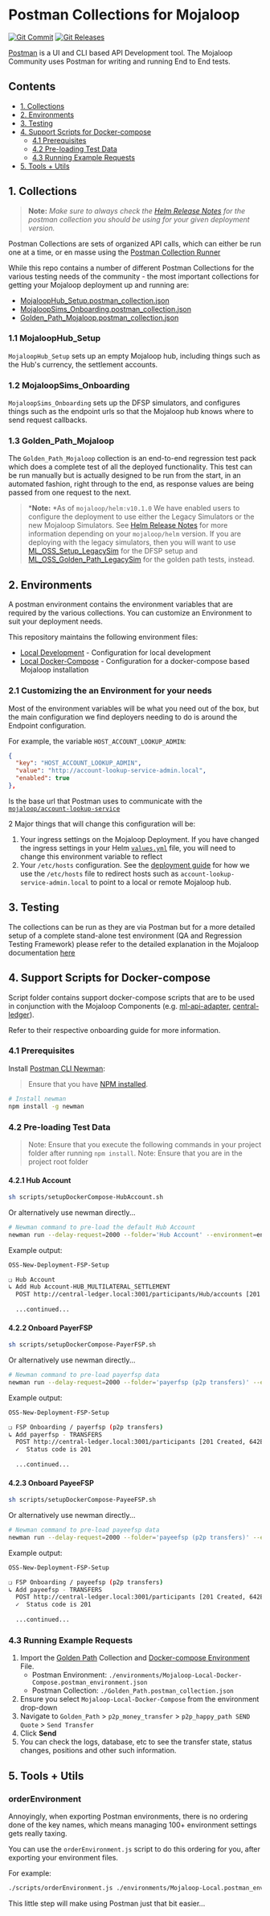 # Postman Collections for Mojaloop
[![Git Commit](https://img.shields.io/github/last-commit/mojaloop/postman.svg?style=flat)](https://github.com/mojaloop/postman/commits/master)
[![Git Releases](https://img.shields.io/github/release/mojaloop/postman.svg?style=flat)](https://github.com/mojaloop/postman/releases)
<!-- [![CircleCI](https://circleci.com/gh/mojaloop/postman.svg?style=svg)](https://app.circleci.com/pipelines/github/mojaloop/postman) -->

[Postman](https://www.postman.com/) is a UI and CLI based API Development tool. The Mojaloop Community uses Postman for writing and running End to End tests.


## Contents
- [1. Collections](#1-collections)
- [2. Environments](#2-environments)
- [3. Testing](#3-testing)
- [4. Support Scripts for Docker-compose](#4-support-scripts-for-docker-compose)
    - [4.1 Prerequisites](#41-prerequisites)
    - [4.2 Pre-loading Test Data](#42-pre-loading-test-data)
    - [4.3 Running Example Requests](#43-running-example-requests)
- [5. Tools + Utils](#5-tools--utils)

## 1. Collections

> **Note:** *Make sure to always check the [Helm Release Notes](https://github.com/mojaloop/helm/releases) for the postman collection you should be using for your given deployment version.*

Postman Collections are sets of organized API calls, which can either be run one at a time, or en masse using the [Postman Collection Runner](https://learning.postman.com/docs/running-collections/intro-to-collection-runs/)

While this repo contains a number of different Postman Collections for the various testing needs of the community - the most important collections for getting your Mojaloop deployment up and running are:

- [MojaloopHub_Setup.postman_collection.json](MojaloopHub_Setup.postman_collection.json)
- [MojaloopSims_Onboarding.postman_collection.json](MojaloopSims_Onboarding.postman_collection.json)
- [Golden_Path_Mojaloop.postman_collection.json](Golden_Path_Mojaloop.postman_collection.json)


### 1.1 MojaloopHub_Setup

`MojaloopHub_Setup` sets up an empty Mojaloop hub, including things such as the Hub's currency, the settlement accounts.

### 1.2 MojaloopSims_Onboarding

`MojaloopSims_Onboarding` sets up the DFSP simulators, and configures things such as the endpoint urls so that the Mojaloop hub knows where to send request callbacks.

### 1.3 Golden_Path_Mojaloop

The `Golden_Path_Mojaloop` collection is an end-to-end regression test pack which does a complete test of all the deployed functionality. This test can be run manually but is actually designed to be run from the start, in an automated fashion, right through to the end, as response values are being passed from one request to the next.

> ***Note:** *As of `mojaloop/helm:v10.1.0` We have enabled users to configure the deployment to use either the Legacy Simulators or the new Mojaloop Simulators. See [Helm Release Notes](https://github.com/mojaloop/helm/releases) for more information depending on your `mojaloop/helm` version. If you are deploying with the legacy simulators, then you will want to use [ML_OSS_Setup_LegacySim](ML_OSS_Setup_LegacySim.postman_collection.json) for the DFSP setup and [ML_OSS_Golden_Path_LegacySim](ML_OSS_Golden_Path_LegacySim.postman_collection.json) for the golden path tests, instead.


## 2. Environments

A postman environment contains the environment variables that are required by the various collections. You can customize an Environment to suit your deployment needs. 

This repository maintains the following environment files:
- [Local Development](./environments/Mojaloop-Local.postman_environment.json) - Configuration for local development
- [Local Docker-Compose](./environments/Mojaloop-Local-Docker-Compose.postman_environment.json) - Configuration for a docker-compose based Mojaloop installation


### 2.1 Customizing the an Environment for your needs

Most of the environment variables will be what you need out of the box, but the main configuration we find deployers needing to do is around the Endpoint configuration. 

For example, the variable `HOST_ACCOUNT_LOOKUP_ADMIN`:

```json
{
  "key": "HOST_ACCOUNT_LOOKUP_ADMIN",
  "value": "http://account-lookup-service-admin.local",
  "enabled": true
},
```

Is the base url that Postman uses to communicate with the [`mojaloop/account-lookup-service`]()


2 Major things that will change this configuration will be:

1. Your ingress settings on the Mojaloop Deployment. If you have changed the ingress settings in your Helm [`values.yml`](https://github.com/mojaloop/helm/blob/master/mojaloop/values.yaml) file, you will need to change this environment variable to reflect 
2. Your `/etc/hosts` configuration. See the [deployment guide](https://docs.mojaloop.io/documentation/deployment-guide/#52-verifying-mojaloop-deployment) for how we use the `/etc/hosts` file to redirect hosts such as `account-lookup-service-admin.local` to point to a local or remote Mojaloop hub.


## 3. Testing

The collections can be run as they are via Postman but for a more detailed setup of a complete stand-alone test environment (QA and Regression Testing Framework) please refer to the detailed explanation in the Mojaloop documentation  [here](https://github.com/mojaloop/documentation/blob/master/contributors-guide/tools-and-technologies/automated-testing.md "Automated Testing")


## 4. Support Scripts for Docker-compose
Script folder contains support docker-compose scripts that are to be used in conjunction with the Mojaloop Components (e.g. [ml-api-adapter](https://github.com/mojaloop/central-ledger), [central-ledger](https://github.com/mojaloop/central-ledger)).

Refer to their respective onboarding guide for more information.

### 4.1 Prerequisites

Install [Postman CLI Newman](https://learning.getpostman.com/docs/postman/collection_runs/command_line_integration_with_newman):

> Ensure that you have [NPM installed](https://www.npmjs.com/get-npm).
```bash
# Install newman
npm install -g newman
```

### 4.2 Pre-loading Test Data

>Note: Ensure that you execute the following commands in your project folder after running `npm install`.
>Note: Ensure that you are in the project root folder

#### 4.2.1 Hub Account

```bash
sh scripts/setupDockerCompose-HubAccount.sh
```

Or alternatively use newman directly...

```bash
# Newman command to pre-load the default Hub Account
newman run --delay-request=2000 --folder='Hub Account' --environment=environments/Mojaloop-Local-Docker-Compose.postman_environment.json OSS-New-Deployment-FSP-Setup.postman_collection.json
```

Example output:

```bash
OSS-New-Deployment-FSP-Setup

❏ Hub Account
↳ Add Hub Account-HUB_MULTILATERAL_SETTLEMENT
  POST http://central-ledger.local:3001/participants/Hub/accounts [201 Created, 511B, 5.4s]
  
  ...continued...
```

#### 4.2.2 Onboard PayerFSP

```bash
sh scripts/setupDockerCompose-PayerFSP.sh
```

Or alternatively use newman directly...

```bash
# Newman command to pre-load payerfsp data
newman run --delay-request=2000 --folder='payerfsp (p2p transfers)' --environment=environments/Mojaloop-Local-Docker-Compose.postman_environment.json OSS-New-Deployment-FSP-Setup.postman_collection.json
```

Example output:

```bash
OSS-New-Deployment-FSP-Setup

❏ FSP Onboarding / payerfsp (p2p transfers)
↳ Add payerfsp - TRANSFERS
  POST http://central-ledger.local:3001/participants [201 Created, 642B, 5.1s]
  ✓  Status code is 201
  
  ...continued...
```

#### 4.2.3 Onboard PayeeFSP

```bash
sh scripts/setupDockerCompose-PayeeFSP.sh
```

Or alternatively use newman directly...

```bash
# Newman command to pre-load payeefsp data
newman run --delay-request=2000 --folder='payeefsp (p2p transfers)' --environment=environments/Mojaloop-Local-Docker-Compose.postman_environment.json OSS-New-Deployment-FSP-Setup.postman_collection.json
```

Example output:

```bash
OSS-New-Deployment-FSP-Setup

❏ FSP Onboarding / payeefsp (p2p transfers)
↳ Add payeefsp - TRANSFERS
  POST http://central-ledger.local:3001/participants [201 Created, 642B, 5s]
  ✓  Status code is 201
  
  ...continued...
```

### 4.3 Running Example Requests

1. Import the [Golden Path](./Golden_Path.postman_collection.json) Collection and [Docker-compose Environment](./environments/Mojaloop-Local-Docker-Compose.postman_environment.json) File.
    - Postman Environment: `./environments/Mojaloop-Local-Docker-Compose.postman_environment.json`
    - Postman Collection: `./Golden_Path.postman_collection.json`
2. Ensure you select `Mojaloop-Local-Docker-Compose` from the environment drop-down
3. Navigate to `Golden_Path` > `p2p_money_transfer` > `p2p_happy_path SEND Quote` > `Send Transfer`
4. Click **Send**
5. You can check the logs, database, etc to see the transfer state, status changes, positions and other such information.


## 5. Tools + Utils

### orderEnvironment

Annoyingly, when exporting Postman environments, there is no ordering done of the key names, which means managing 100+ environment settings gets really taxing.

You can use the `orderEnvironment.js` script to do this ordering for you, after exporting your environment files.

For example:

```bash
./scripts/orderEnvironment.js ./environments/Mojaloop-Local.postman_environment.json
```

This little step will make using Postman just that bit easier...